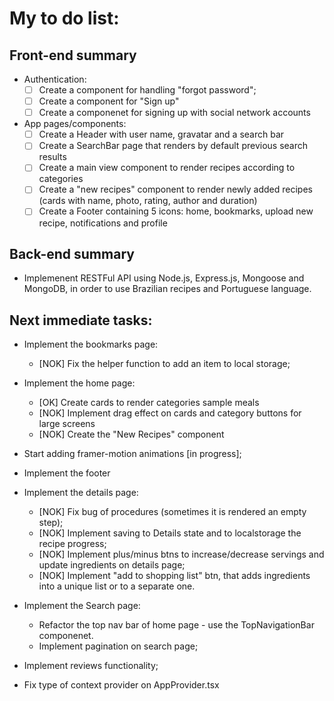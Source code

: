 # My to do list:

## Front-end summary

- Authentication:
  - [ ] Create a component for handling "forgot password";
  - [ ] Create a component for "Sign up"
  - [ ] Create a componenet for signing up with social network accounts
- App pages/components:
  - [ ] Create a Header with user name, gravatar and a search bar
  - [ ] Create a SearchBar page that renders by default previous search results
  - [ ] Create a main view component to render recipes according to categories
  - [ ] Create a "new recipes" component to render newly added recipes (cards with name, photo, rating, author and duration)
  - [ ] Create a Footer containing 5 icons: home, bookmarks, upload new recipe, notifications and profile

## Back-end summary

- Implemenent RESTFul API using Node.js, Express.js, Mongoose and MongoDB, in order to use Brazilian recipes and Portuguese language.

## Next immediate tasks:

- Implement the bookmarks page:

  - [NOK] Fix the helper function to add an item to local storage;

- Implement the home page:

  - [OK] Create cards to render categories sample meals
  - [NOK] Implement drag effect on cards and category buttons for large screens
  - [NOK] Create the "New Recipes" component

- Start adding framer-motion animations [in progress];

- Implement the footer

- Implement the details page:

  - [NOK] Fix bug of procedures (sometimes it is rendered an empty step);
  - [NOK] Implement saving to Details state and to localstorage the recipe progress;
  - [NOK] Implement plus/minus btns to increase/decrease servings and update ingredients on details page;
  - [NOK] Implement "add to shopping list" btn, that adds ingredients into a unique list or to a separate one.

- Implement the Search page:

  - Refactor the top nav bar of home page - use the TopNavigationBar componenet.
  - Implement pagination on search page;

- Implement reviews functionality;

- Fix type of context provider on AppProvider.tsx
